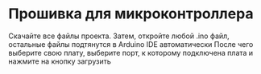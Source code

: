 # Прошивка для микроконтроллера
Скачайте все файлы проекта. Затем, откройте любой .ino файл, остальные файлы подтянутся в Arduino IDE автоматически
После чего выберите свою плату, выберите порт, к которому подключена плата и нажмите на кнопку загрузить